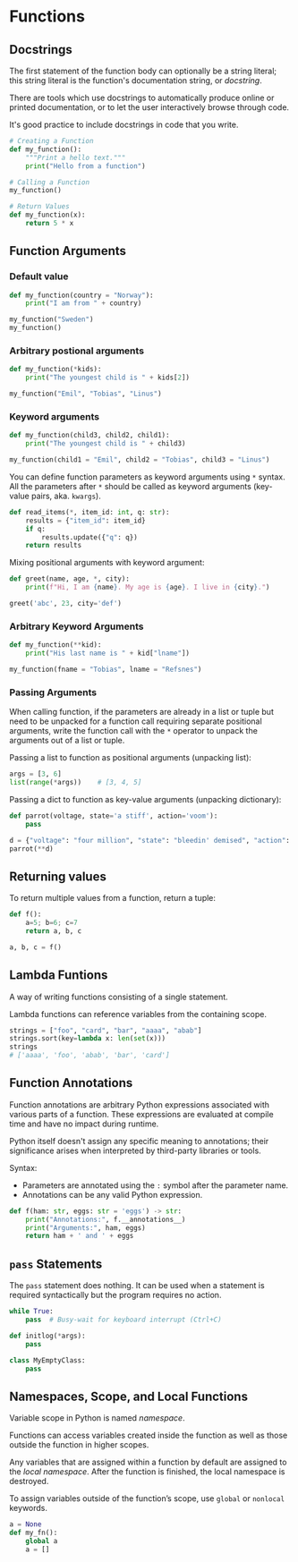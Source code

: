 # Functions

## Docstrings

The first statement of the function body can optionally be a string literal; this string literal is the function's documentation string, or *docstring*.

There are tools which use docstrings to automatically produce online or printed documentation, or to let the user interactively browse through code.

It's good practice to include docstrings in code that you write.

```py
# Creating a Function
def my_function():
    """Print a hello text."""
    print("Hello from a function")

# Calling a Function
my_function()

# Return Values
def my_function(x):
    return 5 * x
```


## Function Arguments

### Default value
```py
def my_function(country = "Norway"):
    print("I am from " + country)

my_function("Sweden")
my_function()
```

### Arbitrary postional arguments

```py
def my_function(*kids):
    print("The youngest child is " + kids[2])

my_function("Emil", "Tobias", "Linus")
```

### Keyword arguments

```py
def my_function(child3, child2, child1):
    print("The youngest child is " + child3)

my_function(child1 = "Emil", child2 = "Tobias", child3 = "Linus")
```

You can define function parameters as keyword arguments using `*` syntax. All the parameters after `*` should be called as keyword arguments (key-value pairs, aka. `kwargs`).

```py
def read_items(*, item_id: int, q: str):
    results = {"item_id": item_id}
    if q:
        results.update({"q": q})
    return results
```


Mixing positional arguments with keyword argument:
```py
def greet(name, age, *, city):
    print(f"Hi, I am {name}. My age is {age}. I live in {city}.")

greet('abc', 23, city='def')
```


### Arbitrary Keyword Arguments

```py
def my_function(**kid):
    print("His last name is " + kid["lname"])

my_function(fname = "Tobias", lname = "Refsnes")
```


### Passing Arguments

When calling function, if the parameters are already in a list or tuple but need to be unpacked for a function call requiring separate positional arguments, write the function call with the `*` operator to unpack the arguments out of a list or tuple.

Passing a list to function as positional arguments (unpacking list):
```py
args = [3, 6]
list(range(*args))    # [3, 4, 5]
```

Passing a dict to function as key-value arguments (unpacking dictionary):
```py
def parrot(voltage, state='a stiff', action='voom'):
    pass

d = {"voltage": "four million", "state": "bleedin' demised", "action": "VOOM"}
parrot(**d)
```


## Returning values

To return multiple values from a function, return a tuple:
```py
def f(): 
    a=5; b=6; c=7
    return a, b, c 

a, b, c = f()
```


## Lambda Funtions

A way of writing functions consisting of a single statement.

Lambda functions can reference variables from the containing scope.

```py
strings = ["foo", "card", "bar", "aaaa", "abab"]
strings.sort(key=lambda x: len(set(x)))
strings
# ['aaaa', 'foo', 'abab', 'bar', 'card']
```


## Function Annotations

Function annotations are arbitrary Python expressions associated with various parts of a function. These expressions are evaluated at compile time and have no impact during runtime.

Python itself doesn't assign any specific meaning to annotations; their significance arises when interpreted by third-party libraries or tools.

Syntax:
- Parameters are annotated using the `:` symbol after the parameter name.
- Annotations can be any valid Python expression.

```py
def f(ham: str, eggs: str = 'eggs') -> str:
    print("Annotations:", f.__annotations__)
    print("Arguments:", ham, eggs)
    return ham + ' and ' + eggs
```


## `pass` Statements

The `pass` statement does nothing. It can be used when a statement is required syntactically but the program requires no action.

```py
while True:
    pass  # Busy-wait for keyboard interrupt (Ctrl+C)

def initlog(*args):
    pass

class MyEmptyClass:
    pass
```


## Namespaces, Scope, and Local Functions

Variable scope in Python is named *namespace*.

Functions can access variables created inside the function as well as those outside the function in higher scopes. 

Any variables that are assigned within a function by default are assigned to the *local namespace*. After the function is finished, the local namespace is destroyed.

To assign variables outside of the function’s scope, use `global` or `nonlocal` keywords.
```py
a = None
def my_fn():
    global a
    a = []
```
